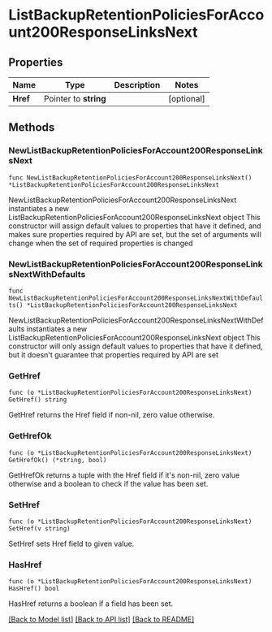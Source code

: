 # ListBackupRetentionPoliciesForAccount200ResponseLinksNext

## Properties

Name | Type | Description | Notes
------------ | ------------- | ------------- | -------------
**Href** | Pointer to **string** |  | [optional] 

## Methods

### NewListBackupRetentionPoliciesForAccount200ResponseLinksNext

`func NewListBackupRetentionPoliciesForAccount200ResponseLinksNext() *ListBackupRetentionPoliciesForAccount200ResponseLinksNext`

NewListBackupRetentionPoliciesForAccount200ResponseLinksNext instantiates a new ListBackupRetentionPoliciesForAccount200ResponseLinksNext object
This constructor will assign default values to properties that have it defined,
and makes sure properties required by API are set, but the set of arguments
will change when the set of required properties is changed

### NewListBackupRetentionPoliciesForAccount200ResponseLinksNextWithDefaults

`func NewListBackupRetentionPoliciesForAccount200ResponseLinksNextWithDefaults() *ListBackupRetentionPoliciesForAccount200ResponseLinksNext`

NewListBackupRetentionPoliciesForAccount200ResponseLinksNextWithDefaults instantiates a new ListBackupRetentionPoliciesForAccount200ResponseLinksNext object
This constructor will only assign default values to properties that have it defined,
but it doesn't guarantee that properties required by API are set

### GetHref

`func (o *ListBackupRetentionPoliciesForAccount200ResponseLinksNext) GetHref() string`

GetHref returns the Href field if non-nil, zero value otherwise.

### GetHrefOk

`func (o *ListBackupRetentionPoliciesForAccount200ResponseLinksNext) GetHrefOk() (*string, bool)`

GetHrefOk returns a tuple with the Href field if it's non-nil, zero value otherwise
and a boolean to check if the value has been set.

### SetHref

`func (o *ListBackupRetentionPoliciesForAccount200ResponseLinksNext) SetHref(v string)`

SetHref sets Href field to given value.

### HasHref

`func (o *ListBackupRetentionPoliciesForAccount200ResponseLinksNext) HasHref() bool`

HasHref returns a boolean if a field has been set.


[[Back to Model list]](../README.md#documentation-for-models) [[Back to API list]](../README.md#documentation-for-api-endpoints) [[Back to README]](../README.md)


